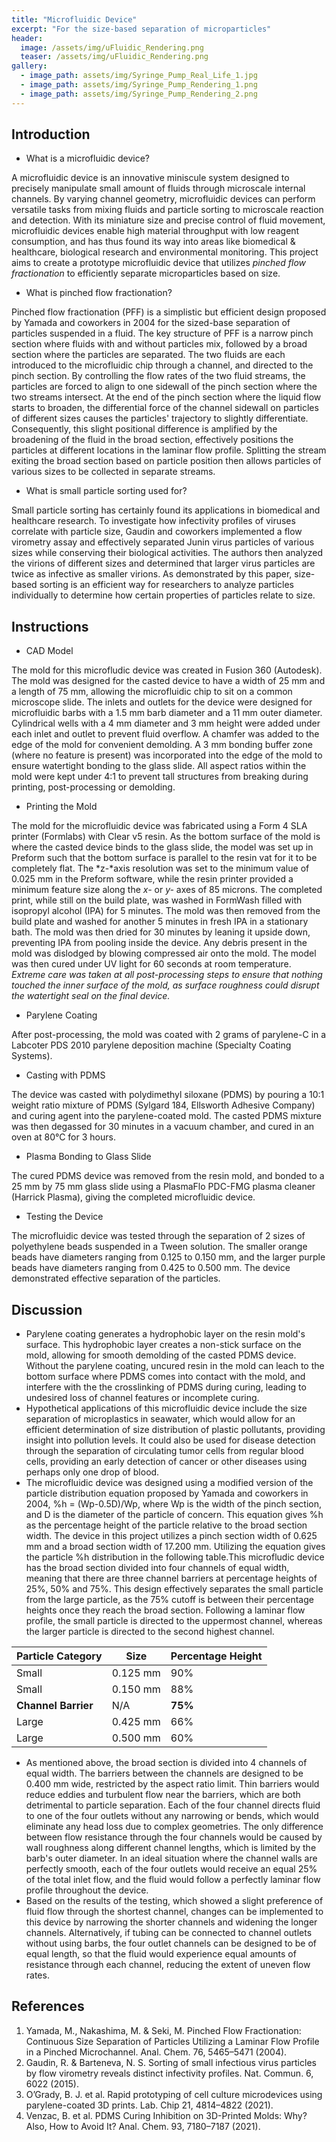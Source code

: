 ```yaml
---
title: "Microfluidic Device"
excerpt: "For the size-based separation of microparticles"
header:
  image: /assets/img/uFluidic_Rendering.png
  teaser: /assets/img/uFluidic_Rendering.png
gallery:
  - image_path: assets/img/Syringe_Pump_Real_Life_1.jpg
  - image_path: assets/img/Syringe_Pump_Rendering_1.png
  - image_path: assets/img/Syringe_Pump_Rendering_2.png
---
```


## **Introduction**

- What is a microfluidic device?

A microfluidic device is an innovative miniscule system designed to precisely manipulate small amount of fluids through microscale internal channels. By varying channel geometry, microfluidic devices can perform versatile tasks from mixing fluids and particle sorting to microscale reaction and detection. With its miniature size and precise control of fluid movement, microfluidic devices enable high material throughput with low reagent consumption, and has thus found its way into areas like biomedical & healthcare, biological research and environmental monitoring. This project aims to create a prototype microfluidic device that utilizes *pinched flow fractionation* to efficiently separate microparticles based on size.

- What is pinched flow fractionation?

Pinched flow fractionation (PFF) is a simplistic but efficient design proposed by Yamada and coworkers in 2004 for the sized-base separation of particles suspended in a fluid. The key structure of PFF is a narrow pinch section where fluids with and without particles mix, followed by a broad section where the particles are separated. The two fluids are each introduced to the microfluidic chip through a channel, and directed to the pinch section. By controlling the flow rates of the two fluid streams, the particles are forced to align to one sidewall of the pinch section where the two streams intersect. At the end of the pinch section where the liquid flow starts to broaden, the differential force of the channel sidewall on particles of different sizes causes the particles' trajectory to slightly differentiate. Consequently, this slight positional difference is amplified by the broadening of the fluid in the broad section, effectively positions the particles at different locations in the laminar flow profile. Splitting the stream exiting the broad section based on particle position then allows particles of various sizes to be collected in separate streams.

- What is small particle sorting used for?

Small particle sorting has certainly found its applications in biomedical and healthcare research. To investigate how infectivity profiles of viruses correlate with particle size, Gaudin and coworkers implemented a flow virometry assay and effectively separated Junin virus particles of various sizes while conserving their biological activities. The authors then analyzed the virions of different sizes and determined that larger virus particles are twice as infective as smaller virions. As demonstrated by this paper, size-based sorting is an efficient way for researchers to analyze particles individually to determine how certain properties of particles relate to size.

## **Instructions**

- CAD Model

The mold for this microfludic device was created in Fusion 360 (Autodesk). The mold was designed for the casted device to have a width of 25 mm and a length of 75 mm, allowing the microfluidic chip to sit on a common microscope slide. The inlets and outlets for the device were designed for microfluidic barbs with a 1.5 mm barb diameter and a 11 mm outer diameter. Cylindrical wells with a 4 mm diameter and 3 mm height were added under each inlet and outlet to prevent fluid overflow. A chamfer was added to the edge of the mold for convenient demolding. A 3 mm bonding buffer zone (where no feature is present) was incorporated into the edge of the mold to ensure watertight bonding to the glass slide.  All aspect ratios within the mold were kept under 4:1 to prevent tall structures from breaking during printing, post-processing or demolding.

- Printing the Mold

The mold for the microfluidic device was fabricated using a Form 4 SLA printer (Formlabs) with Clear v5 resin. As the bottom surface of the mold is where the casted device binds to the glass slide, the model was set up in Preform such that the bottom surface is parallel to the resin vat for it to be completely flat. The *z-*axis resolution was set to the minimum value of 0.025 mm in the Preform software, while the resin printer provided a minimum feature size along the *x-* or *y-* axes of 85 microns. The completed print, while still on the build plate, was washed in FormWash filled with isopropyl alcohol (IPA) for 5 minutes. The mold was then removed from the build plate and washed for another 5 minutes in fresh IPA in a stationary bath. The mold was then dried for 30 minutes by leaning it upside down, preventing IPA from pooling inside the device. Any debris present in the mold was dislodged by blowing compressed air onto the mold. The model was then cured under UV light for 60 seconds at room temperature. 
*Extreme care was taken at all post-processing steps to ensure that nothing touched the inner surface of the mold, as surface roughness could disrupt the watertight seal on the final device.*

- Parylene Coating

After post-processing, the mold was coated with 2 grams of parylene-C in a Labcoter PDS 2010 parylene deposition machine (Specialty Coating Systems).

- Casting with PDMS

The device was casted with polydimethyl siloxane (PDMS) by pouring a 10:1 weight ratio mixture of PDMS (Sylgard 184, Ellsworth Adhesive Company) and curing agent into the parylene-coated mold. The casted PDMS mixture was then degassed for 30 minutes in a vacuum chamber, and cured in an oven at 80°C for 3 hours.

- Plasma Bonding to Glass Slide

The cured PDMS device was removed from the resin mold, and bonded to a 25 mm by 75 mm glass slide using a PlasmaFlo PDC-FMG plasma cleaner (Harrick Plasma), giving the completed microfluidic device.

- Testing the Device

The microfluidic device was tested through the separation of 2 sizes of polyethylene beads suspended in a Tween solution. The smaller orange beads have diameters ranging from 0.125 to 0.150 mm, and the larger purple beads have diameters ranging from 0.425 to 0.500 mm. The device demonstrated effective separation of the particles.

## Discussion

- Parylene coating generates a hydrophobic layer on the resin mold's surface. This hydrophobic layer creates a non-stick surface on the mold, allowing for smooth demolding of the casted PDMS device. Without the parylene coating, uncured resin in the mold can leach to the bottom surface where PDMS comes into contact with the mold, and interfere with the the crosslinking of PDMS during curing, leading to undesired loss of channel features or incomplete curing.
- Hypothetical applications of this microfluidic device include the size separation of microplastics in seawater, which would allow for an efficient determination of size distribution of plastic pollutants, providing insight into pollution levels. It could also be used for disease detection through the separation of circulating tumor cells from regular blood cells, providing an early detection of cancer or other diseases using perhaps only one drop of blood.
- The microfluidic device was designed using a modified version of the particle distribution equation proposed by Yamada and coworkers in 2004, %h = (Wp-0.5D)/Wp, where Wp is the width of the pinch section, and D is the diameter of the particle of concern. This equation gives %h as the percentage height of the particle relative to the broad section width. The device in this project utilizes a pinch section width of 0.625 mm and a broad section width of 17.200 mm. Utilizing the equation gives the particle %h distribution in the following table.This microfludic device has the broad section divided into four channels of equal width, meaning that there are three channel barriers at percentage heights of 25%, 50% and 75%. This design effectively separates the small particle from the large particle, as the 75% cutoff is between their percentage heights once they reach the broad section. Following a laminar flow profile, the small particle is directed to the uppermost channel, whereas the larger particle is directed to the second highest channel.

| Particle Category | Size | Percentage Height |
| --- | --- | --- |
| Small | 0.125 mm | 90% |
| Small | 0.150 mm | 88% |
| **Channel Barrier** | N/A | **75%** |
| Large | 0.425 mm | 66% |
| Large | 0.500 mm | 60% |

- As mentioned above, the broad section is divided into 4 channels of equal width. The barriers between the channels are designed to be 0.400 mm wide, restricted by the aspect ratio limit. Thin barriers would reduce eddies and turbulent flow near the barriers, which are both detrimental to particle separation. Each of the four channel directs fluid to one of the four outlets without any narrowing or bends, which would eliminate any head loss due to complex geometries. The only difference between flow resistance through the four channels would be caused by wall roughness along different channel lengths, which is limited by the barb's outer diameter. In an ideal situation where the channel walls are perfectly smooth, each of the four outlets would receive an equal 25% of the total inlet flow, and the fluid would follow a perfectly laminar flow profile throughout the device.
- Based on the results of the testing, which showed a slight preference of fluid flow through the shortest channel, changes can be implemented to this device by narrowing the shorter channels and widening the longer channels. Alternatively, if tubing can be connected to channel outlets without using barbs, the four outlet channels can be designed to be of equal length, so that the fluid would experience equal amounts of resistance through each channel, reducing the extent of uneven flow rates.

## References
1.	Yamada, M., Nakashima, M. & Seki, M. Pinched Flow Fractionation:  Continuous Size Separation of Particles Utilizing a Laminar Flow Profile in a Pinched Microchannel. Anal. Chem. 76, 5465–5471 (2004).
2.	Gaudin, R. & Barteneva, N. S. Sorting of small infectious virus particles by flow virometry reveals distinct infectivity profiles. Nat. Commun. 6, 6022 (2015).
3.	O’Grady, B. J. et al. Rapid prototyping of cell culture microdevices using parylene-coated 3D prints. Lab. Chip 21, 4814–4822 (2021).
4.	Venzac, B. et al. PDMS Curing Inhibition on 3D-Printed Molds: Why? Also, How to Avoid It? Anal. Chem. 93, 7180–7187 (2021).










